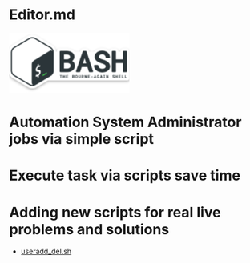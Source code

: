 # Editor.md
![](https://github.com/chsnv/Bash_Script/blob/main/img/bash.png)

# Automation System Administrator jobs via simple script
# Execute task via scripts save time 
# Adding new scripts for real live problems and solutions

- [useradd_del.sh](https://github.com/chsnv/Bash_Script/blob/main/scripts/useradd_del.sh "useradd_del.sh")



